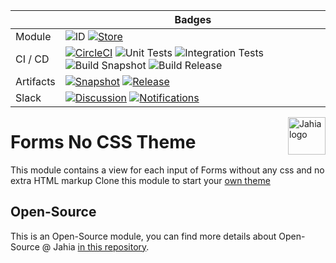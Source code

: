 |  | Badges | 
| --- | --- |
| Module | ![ID](https://img.shields.io/badge/ID-forms--nocss--theme-blue) [![Store](https://img.shields.io/badge/Jahia%20Store-Yes-brightgreen)](https://store.jahia.com/contents/modules-repository/org/jahia/modules/forms-nocss-theme.html) |
| CI / CD | [![CircleCI](https://circleci.com/gh/Jahia/forms-nocss-theme/tree/master.svg?style=shield&circle-token=7db72f934ee08b1326a9a8b1b7803edeacc6b9a5)](https://app.circleci.com/pipelines/github/Jahia/forms-nocss-theme) ![Unit Tests](https://img.shields.io/badge/Unit%20Tests-No-red) ![Integration Tests](https://img.shields.io/badge/Integration%20Tests-No-red) ![Build Snapshot](https://img.shields.io/badge/Build%20Snapshot-Yes-brightgreen) ![Build Release](https://img.shields.io/badge/Build%20Release-No-red) | 
| Artifacts | [![Snapshot](https://img.shields.io/badge/Snapshot-Nexus-blue)](https://devtools.jahia.com/nexus/content/repositories/jahia-enterprise-snapshots/org/jahia/modules/forms-nocss-theme/) [![Release](https://img.shields.io/badge/Release-Nexus-blue)](https://devtools.jahia.com/nexus/content/repositories/jahia-enterprise-releases/org/jahia/modules/forms-nocss-theme/) |
| Slack | [![Discussion](https://img.shields.io/badge/Discussion-%23module--forms-blue)](https://jahia.slack.com/archives/C01450KJAJC) [![Notifications](https://img.shields.io/badge/Notifications-%23cci--forms-blue)](https://jahia.slack.com/archives/C013TAA67RV)|

<a href="https://www.jahia.com/">
    <img src="https://www.jahia.com/modules/jahiacom-templates/images/jahia-3x.png" alt="Jahia logo" title="Jahia" align="right" height="60" />
</a>

Forms No CSS Theme
======================

This module contains a view for each input of Forms without any css and no extra HTML markup
Clone this module to start your [own theme](https://academy.jahia.com/documentation/developer/ff/2.3/managing-forms/creating-a-custom-theme)

## Open-Source

This is an Open-Source module, you can find more details about Open-Source @ Jahia [in this repository](https://github.com/Jahia/open-source).
